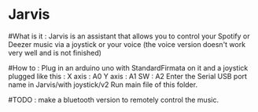# Jarvis

#What is it : 
Jarvis is an assistant that allows you to control your Spotify or Deezer music via a joystick or your voice (the voice version doesn't work very well and is not finished) 

#How to : 
Plug in an arduino uno with StandardFirmata on it and a joystick plugged like this : 
  X axis : A0
  Y axis : A1
  SW : A2
Enter the Serial USB port name in Jarvis/with joystick/v2
Run main file of this folder. 

#TODO : 
make a bluetooth version to remotely control the music. 

